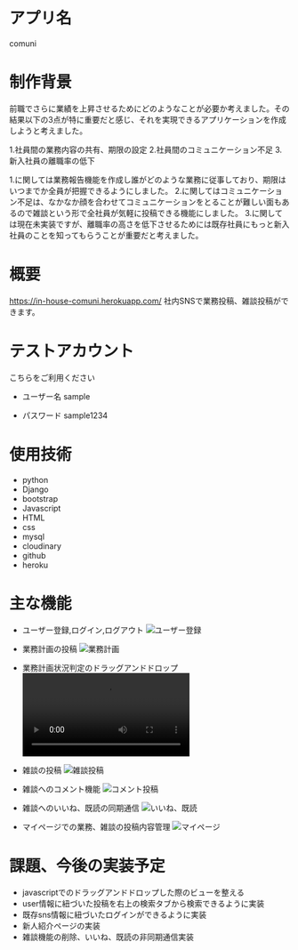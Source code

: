 # アプリ名
 comuni

# 制作背景
 前職でさらに業績を上昇させるためにどのようなことが必要か考えました。その結果以下の3点が特に重要だと感じ、それを実現できるアプリケーションを作成しようと考えました。

 1.社員間の業務内容の共有、期限の設定
 2.社員間のコミュニケーション不足
 3.新入社員の離職率の低下

 1.に関しては業務報告機能を作成し誰がどのような業務に従事しており、期限はいつまでか全員が把握できるようにしました。
 2.に関してはコミュニケーション不足は、なかなか顔を合わせてコミュニケーションをとることが難しい面もあるので雑談という形で全社員が気軽に投稿できる機能にしました。
 3.に関しては現在未実装ですが、離職率の高さを低下させるためには既存社員にもっと新入社員のことを知ってもらうことが重要だと考えました。

# 概要
 https://in-house-comuni.herokuapp.com/
 社内SNSで業務投稿、雑談投稿ができます。

# テストアカウント
こちらをご利用ください
- ユーザー名
  sample

- パスワード
  sample1234

# 使用技術
- python
- Django
- bootstrap
- Javascript
- HTML
- css
- mysql
- cloudinary
- github
- heroku

# 主な機能
- ユーザー登録,ログイン,ログアウト
![ユーザー登録](https://i.gyazo.com/555b70a2f6385f142d632609f5291a4a.png)

- 業務計画の投稿
![業務計画](https://i.gyazo.com/6ea24b25ca07b7c128e259beefcbf57d.png)

- 業務計画状況判定のドラッグアンドドロップ
![ドラッグアンドドロップ](https://i.gyazo.com/4e531c21267386125f2f8228c40198d6.mp4)

- 雑談の投稿
![雑談投稿](https://i.gyazo.com/fd4c4ad97307327162036946bd79e889.png)

- 雑談へのコメント機能
![コメント投稿](https://i.gyazo.com/932a6b19b15d1fa43dcd359081c07055.png)

- 雑談へのいいね、既読の同期通信
![いいね、既読](https://i.gyazo.com/e31ce26c5341807af9685b8497fc3473.png)

- マイページでの業務、雑談の投稿内容管理
![マイページ](https://i.gyazo.com/1894504076ac6688b8731751f5a6867b.png)

# 課題、今後の実装予定
- javascriptでのドラッグアンドドロップした際のビューを整える
- user情報に紐づいた投稿を右上の検索タブから検索できるように実装
- 既存sns情報に紐づいたログインができるように実装
- 新人紹介ページの実装
- 雑談機能の削除、いいね、既読の非同期通信実装